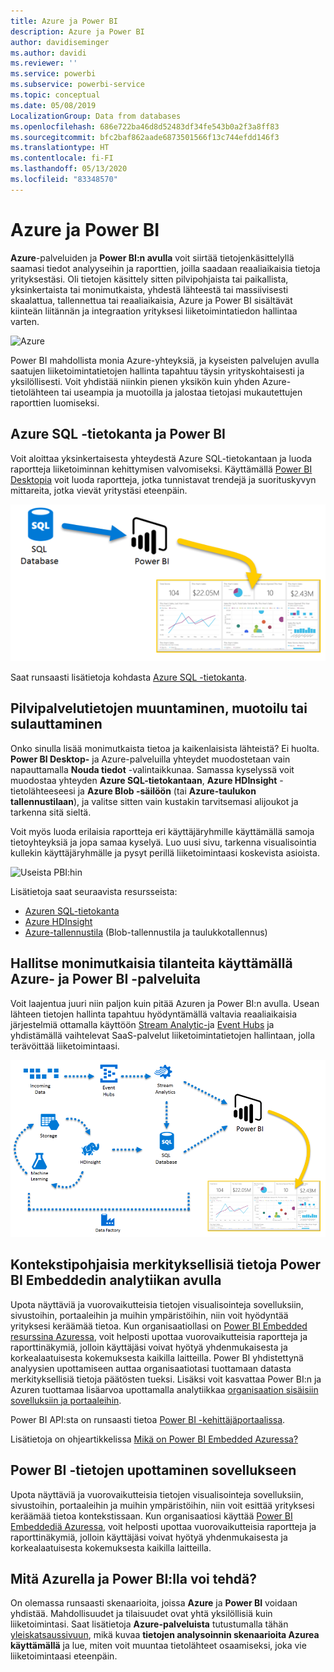```yaml
---
title: Azure ja Power BI
description: Azure ja Power BI
author: davidiseminger
ms.author: davidi
ms.reviewer: ''
ms.service: powerbi
ms.subservice: powerbi-service
ms.topic: conceptual
ms.date: 05/08/2019
LocalizationGroup: Data from databases
ms.openlocfilehash: 686e722ba46d8d52483df34fe543b0a2f3a8ff83
ms.sourcegitcommit: bfc2baf862aade6873501566f13c744efdd146f3
ms.translationtype: HT
ms.contentlocale: fi-FI
ms.lasthandoff: 05/13/2020
ms.locfileid: "83348570"
---
```

# <a name="azure-and-power-bi"></a>Azure ja Power BI

**Azure**-palveluiden ja **Power BI:n avulla** voit siirtää tietojenkäsittelyllä saamasi tiedot analyyseihin ja raporttien, joilla saadaan reaaliaikaisia tietoja yrityksestäsi. Oli tietojen käsittely sitten pilvipohjaista tai paikallista, yksinkertaista tai monimutkaista, yhdestä lähteestä tai massiivisesti skaalattua, tallennettua tai reaaliaikaisia, Azure ja Power BI sisältävät kiinteän liitännän ja integraation yrityksesi liiketoimintatiedon hallintaa varten.

![Azure](media/service-azure-and-power-bi/azure_1.png)

Power BI mahdollista monia Azure-yhteyksiä, ja kyseisten palvelujen avulla saatujen liiketoimintatietojen hallinta tapahtuu täysin yrityskohtaisesti ja yksilöllisesti. Voit yhdistää niinkin pienen yksikön kuin yhden Azure-tietolähteen tai useampia ja muotoilla ja jalostaa tietojasi mukautettujen raporttien luomiseksi.

## <a name="azure-sql-database-and-power-bi"></a>Azure SQL -tietokanta ja Power BI

Voit aloittaa yksinkertaisesta yhteydestä Azure SQL-tietokantaan ja luoda raportteja liiketoiminnan kehittymisen valvomiseksi. Käyttämällä [Power BI Desktopia](../fundamentals/desktop-getting-started.md) voit luoda raportteja, jotka tunnistavat trendejä ja suorituskyvyn mittareita, jotka vievät yritystäsi eteenpäin.

![SQL:stä PBI:hin](media/service-azure-and-power-bi/azure_2_sqltopbi.png)

Saat runsaasti lisätietoja kohdasta [Azure SQL -tietokanta](https://azure.microsoft.com/services/sql-database/).

## <a name="transform-shape-and-merge-your-cloud-data"></a>Pilvipalvelutietojen muuntaminen, muotoilu tai sulauttaminen

Onko sinulla lisää monimutkaista tietoa ja kaikenlaisista lähteistä? Ei huolta. **Power BI Desktop-** ja Azure-palveluilla yhteydet muodostetaan vain napauttamalla **Nouda tiedot** -valintaikkunaa. Samassa kyselyssä voit muodostaa yhteyden **Azure SQL-tietokantaan**, **Azure HDInsight** -tietolähteeseesi ja **Azure Blob -säilöön** (tai **Azure-taulukon tallennustilaan**), ja valitse sitten vain kustakin tarvitsemasi alijoukot ja tarkenna sitä sieltä.

Voit myös luoda erilaisia raportteja eri käyttäjäryhmille käyttämällä samoja tietoyhteyksiä ja jopa samaa kyselyä. Luo uusi sivu, tarkenna visualisointia kullekin käyttäjäryhmälle ja pysyt perillä liiketoimintaasi koskevista asioista.

![Useista PBI:hin](media/service-azure-and-power-bi/azure_3_multipletopbi.png)

Lisätietoja saat seuraavista resursseista:

* [Azuren SQL-tietokanta](https://azure.microsoft.com/services/sql-database/)
* [Azure HDInsight](https://azure.microsoft.com/services/hdinsight/)
* [Azure-tallennustila](https://azure.microsoft.com/services/storage/) (Blob-tallennustila ja taulukkotallennus)

## <a name="get-complex-and-ahead-using-azure-services-and-power-bi"></a>Hallitse monimutkaisia tilanteita käyttämällä Azure- ja Power BI -palveluita

Voit laajentua juuri niin paljon kuin pitää Azuren ja Power BI:n avulla. Usean lähteen tietojen hallinta tapahtuu hyödyntämällä valtavia reaaliaikaisia järjestelmiä ottamalla käyttöön [Stream Analytic-](https://azure.microsoft.com/services/stream-analytics/)ja [Event Hubs](https://azure.microsoft.com/services/event-hubs/) ja yhdistämällä vaihtelevat SaaS-palvelut liiketoimintatietojen hallintaan, jolla terävöittää liiketoimintaasi.

![Azure Complex](media/service-azure-and-power-bi/azure_4_complex.png)

## <a name="context-insights-with-power-bi-embedded-analytics"></a>Kontekstipohjaisia merkityksellisiä tietoja Power BI Embeddedin analytiikan avulla

Upota näyttäviä ja vuorovaikutteisia tietojen visualisointeja sovelluksiin, sivustoihin, portaaleihin ja muihin ympäristöihin, niin voit hyödyntää yrityksesi keräämää tietoa. Kun organisaatiollasi on [Power BI Embedded resurssina Azuressa](https://azure.microsoft.com/services/power-bi-embedded/), voit helposti upottaa vuorovaikutteisia raportteja ja raporttinäkymiä, jolloin käyttäjäsi voivat hyötyä yhdenmukaisesta ja korkealaatuisesta kokemuksesta kaikilla laitteilla.  Power BI yhdistettynä analyysien upottamiseen auttaa organisaatiotasi tuottamaan datasta merkityksellisiä tietoja päätösten tueksi.  Lisäksi voit kasvattaa Power BI:n ja Azuren tuottamaa lisäarvoa upottamalla analytiikkaa [organisaation sisäisiin sovelluksiin ja portaaleihin](https://powerbi.microsoft.com/developers/embedded-analytics/organization/).

Power BI API:sta on runsaasti tietoa [Power BI -kehittäjäportaalissa](https://dev.powerbi.com).

Lisätietoja on ohjeartikkelissa [Mikä on Power BI Embedded Azuressa?](../developer/embedded/azure-pbie-what-is-power-bi-embedded.md)

## <a name="embed-your-power-bi-data-within-your-app"></a>Power BI -tietojen upottaminen sovellukseen

Upota näyttäviä ja vuorovaikutteisia tietojen visualisointeja sovelluksiin, sivustoihin, portaaleihin ja muihin ympäristöihin, niin voit esittää yrityksesi keräämää tietoa kontekstissaan. Kun organisaatiosi käyttää [Power BI Embeddediä Azuressa](https://azure.microsoft.com/services/power-bi-embedded/), voit helposti upottaa vuorovaikutteisia raportteja ja raporttinäkymiä, jolloin käyttäjäsi voivat hyötyä yhdenmukaisesta ja korkealaatuisesta kokemuksesta kaikilla laitteilla.

## <a name="what-could-you-do-with-azure-and-power-bi"></a>Mitä Azurella ja Power BI:lla voi tehdä?

On olemassa runsaasti skenaarioita, joissa **Azure** ja **Power BI** voidaan yhdistää. Mahdollisuudet ja tilaisuudet ovat yhtä yksilöllisiä kuin liiketoimintasi. Saat lisätietoja **Azure-palveluista** tutustumalla tähän [yleiskatsaussivuun](https://docs.microsoft.com/azure/machine-learning/team-data-science-process/plan-your-environment), mikä kuvaa **tietojen analysoinnin skenaarioita Azurea käyttämällä** ja lue, miten voit muuntaa tietolähteet osaamiseksi, joka vie liiketoimintaasi eteenpäin.
